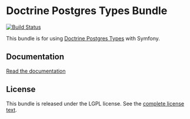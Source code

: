 Doctrine Postgres Types Bundle
==============================

[![Build Status](https://travis-ci.org/garak/doctrine-postgres-types-bundle.svg?branch=master)](https://travis-ci.org/garak/doctrine-postgres-types-bundle)

This bundle is for using [Doctrine Postgres Types](https://github.com/opensoft/doctrine-postgres-types) with Symfony.

Documentation
-------------

[Read the documentation](docs/index.md)

License
-------

This bundle is released under the LGPL license. See the [complete license text](LICENSE).
